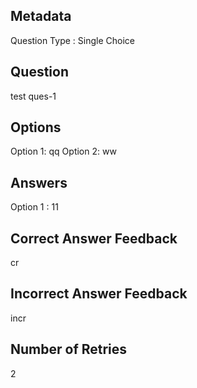 ## Metadata
Question Type : Single Choice

## Question
test ques-1

## Options
Option 1: qq
Option 2: ww

## Answers
Option 1 : 11

## Correct Answer Feedback
cr

## Incorrect Answer Feedback
incr

## Number of Retries
2

